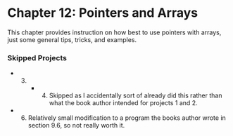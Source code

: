 # Chapter 12: Pointers and Arrays
This chapter provides instruction on how best to use pointers with arrays, just some general tips, tricks, and examples.

### Skipped Projects
* 3. - 4. Skipped as I accidentally sort of already did this rather than what the book author intended for projects 1 and 2.
* 6. Relatively small modification to a program the books author wrote in section 9.6, so not really worth it.